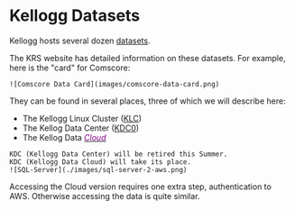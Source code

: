 # Kellogg Datasets

Kellogg hosts several dozen [datasets](https://www.kellogg.northwestern.edu/research-support/dataset.aspx).

The KRS website has detailed information on these datasets. For example, here is the "card" for Comscore:

```{note}
![Comscore Data Card](images/comscore-data-card.png)
```

They can be found in several places, three of which we will describe here:

* The Kellogg Linux Cluster ([KLC](https://www.kellogg.northwestern.edu/research-support/computing/kellogg-linux-cluster.aspx))
* The Kellog Data Center ([KDC0](https://www.kellogg.northwestern.edu/research-support/computing/kellogg-data-center.aspx))
* The Kellog Data [<span style="color:purple">*Cloud*</span>](https://nu-sso.awsapps.com/start/#/)

```{note}
KDC (Kellogg Data Center) will be retired this Summer.
KDC (Kellogg Data Cloud) will take its place.
![SQL-Server](./images/sql-server-2-aws.png)
```

Accessing the Cloud version requires one extra step, authentication to AWS. Otherwise accessing the data is quite similar.
